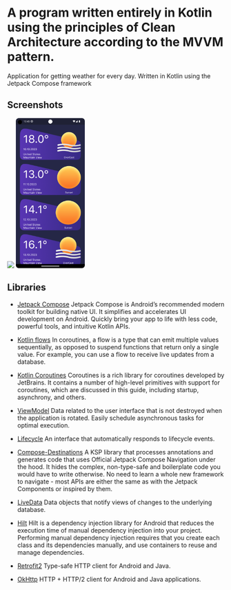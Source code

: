 # A program written entirely in Kotlin using the principles of Clean Architecture according to the MVVM pattern.

Application for getting weather for every day. Written in Kotlin using the Jetpack Compose framework

## Screenshots

[<img src="meta/screenshots/screenshot_first.png" width=160>](meta/screenshots/screenshot_first.png)
[<img src="meta/screenshots/screenshot_second.png" width=160>](meta/screenshots/screenshot_second.png)

## Libraries

* [Jetpack Compose](https://developer.android.com/jetpack/compose) Jetpack Compose is Android’s
  recommended modern toolkit for building native UI. It simplifies and accelerates UI development on
  Android. Quickly bring your app to life with less code, powerful tools, and intuitive Kotlin APIs.

* [Kotlin flows](https://developer.android.com/kotlin/flow) In coroutines, a flow is a type that can
  emit multiple values sequentially, as opposed to suspend functions that return only a single
  value. For example, you can use a flow to receive live updates from a database.

* [Kotlin Coroutines](https://github.com/Kotlin/kotlinx.coroutines) Coroutines is a rich library for
  coroutines developed by JetBrains. It contains a number of high-level primitives with support for
  coroutines, which are discussed in this guide, including startup, asynchrony, and others.

* [ViewModel](https://developer.android.com/topic/libraries/architecture/viewmodel) Data related to
  the user interface that is not destroyed when the application is rotated. Easily schedule
  asynchronous tasks for optimal execution.

* [Lifecycle](https://developer.android.com/topic/libraries/architecture/lifecycle) An interface
  that automatically responds to lifecycle events.

* [Compose-Destinations](https://github.com/raamcosta/compose-destinations?ysclid=llpa5lprz4866685466)
  A KSP library that processes annotations and generates code that uses Official Jetpack Compose
  Navigation under the hood. It hides the complex, non-type-safe and boilerplate code you would have
  to write otherwise.
  No need to learn a whole new framework to navigate - most APIs are either the same as with the
  Jetpack Components or inspired by them.

* [LiveData](https://developer.android.com/topic/libraries/architecture/livedata) Data objects that
  notify views of changes to the underlying database.

* [Hilt](https://developer.android.com/training/dependency-injection/hilt-android) Hilt is a
  dependency injection library for Android that reduces the execution time of manual dependency
  injection into your project. Performing manual dependency injection requires that you create each
  class and its dependencies manually, and use containers to reuse and manage dependencies.

* [Retrofit2](https://github.com/square/retrofit) Type-safe HTTP client for Android and Java.

* [OkHttp](https://github.com/square/okhttp) HTTP + HTTP/2 client for Android and Java applications.


